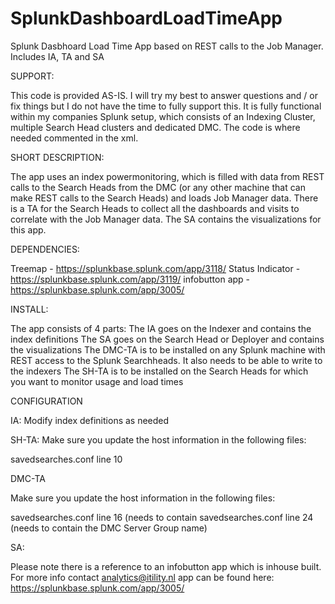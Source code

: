 # SplunkDashboardLoadTimeApp
Splunk Dasbhoard Load Time App based on REST calls to the Job Manager. Includes IA, TA and SA

SUPPORT:

This code is provided AS-IS. I will try my best to answer questions and / or fix things but I do not have the time to fully support this. It is fully functional within my companies Splunk setup, which consists of an Indexing Cluster, multiple Search Head clusters and dedicated DMC. The code is where needed commented in the xml. 

SHORT DESCRIPTION:

The app uses an index powermonitoring, which is filled with data from REST calls to the Search Heads from the DMC (or any other machine that can make REST calls to the Search Heads) and loads Job Manager data. There is a TA for the Search Heads to collect all the dashboards and visits to correlate with the Job Manager data. The SA contains the visualizations for this app. 

DEPENDENCIES:

Treemap - https://splunkbase.splunk.com/app/3118/
Status Indicator - https://splunkbase.splunk.com/app/3119/
infobutton app - https://splunkbase.splunk.com/app/3005/

INSTALL:

The app consists of 4 parts: 
  The IA goes on the Indexer and contains the index definitions
  The SA goes on the Search Head or Deployer and contains the visualizations
  The DMC-TA is to be installed on any Splunk machine with REST access to the Splunk Searchheads. It also needs to be able to write to the   indexers
  The SH-TA is to be installed on the Search Heads for which you want to monitor usage and load times
  
CONFIGURATION

IA: Modify index definitions as needed

SH-TA: Make sure you update the host information in the following files:

savedsearches.conf line 10

DMC-TA

Make sure you update the host information in the following files:

savedsearches.conf line 16 (needs to contain 
savedsearches.conf line 24 (needs to contain the DMC Server Group name)

SA: 

Please note there is a reference to an infobutton app which is inhouse built. For more info contact analytics@itility.nl app can be found here: https://splunkbase.splunk.com/app/3005/




